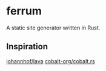 # ferrum

A static site generator written in Rust.

## Inspiration

[johannhof/lava](https://github.com/johannhof/lava)
[cobalt-org/cobalt.rs](https://github.com/cobalt-org/cobalt.rs)
